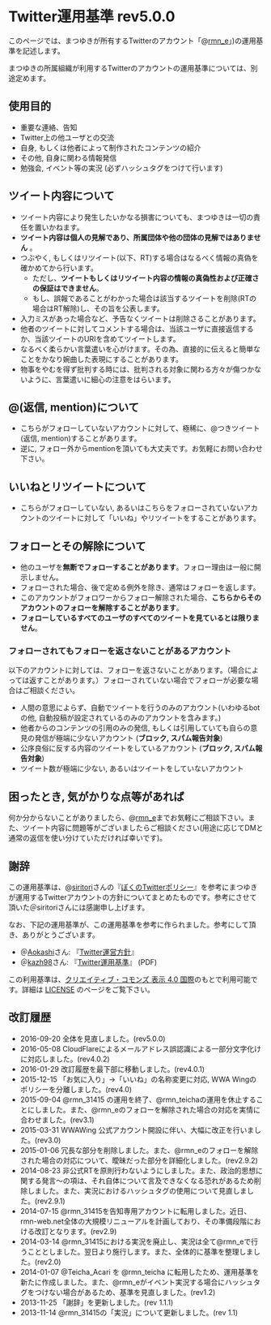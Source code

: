 # Twitter運用基準 rev5.0.0

このページでは、まつゆきが所有するTwitterのアカウント「@[rmn_e](http://twitter.com/rmn_e)」)の運用基準を記述します。

まつゆきの所属組織が利用するTwitterのアカウントの運用基準については、別途定めます。

## 使用目的
- 重要な連絡、告知
- Twitter上の他ユーザとの交流
- 自身, もしくは他者によって制作されたコンテンツの紹介
- その他, 自身に関わる情報発信
- 勉強会, イベント等の実況 (必ずハッシュタグをつけて行います)

## ツイート内容について
- ツイート内容により発生したいかなる損害についても、まつゆきは一切の責任を置いかねます。
- **ツイート内容は個人の見解であり、所属団体や他の団体の見解ではありません** 。
- つぶやく, もしくはリツイート(以下、RT)する場合はなるべく情報の真偽を確かめてから行います。
  - ただし、**ツイートもしくはリツイート内容の情報の真偽性および正確さの保証はできません**。
  - もし、誤報であることがわかった場合は該当するツイートを削除(RTの場合はRT解除)し、その旨を公表します。
- 入力ミスがあった場合など、予告なくツイートは削除さることがあります。
- 他者のツイートに対してコメントする場合は、当該ユーザに直接返信するか、当該ツイートのURIを含めてツイートします。
- なるべく柔らかい言葉遣いを心がけます。その為、直接的に伝えると簡単なことをかなり婉曲した表現にすることがあります。
- 物事をやむを得ず批判する時には、批判される対象に関わる方々が傷つかないように、言葉遣いに細心の注意をはらいます。

## @(返信, mention)について
- こちらがフォローしていないアカウントに対して、極稀に、@つきツイート(返信, mention)することがあります。
- 逆に, フォロー外からmentionを頂いても大丈夫です。お気軽にお問い合わせ下さい。

## いいねとリツイートについて
- こちらがフォローしていない, あるいはこちらをフォローされていないアカウントのツイートに対して「いいね」やリツイートをすることがあります。

## フォローとその解除について
- 他のユーザを**無断でフォローすることがあります**。フォロー理由は一般に開示しません。
- フォローされた場合、後で定める例外を除き、通常はフォローを返します。
- このアカウントがフォロワーからフォロー解除された場合、**こちらからそのアカウントのフォローを解除することがあります**。
- **フォローしているすべてのユーザのすべてのツイートを見ているとは限りません**。

### フォローされてもフォローを返さないことがあるアカウント
以下のアカウントに対しては、フォローを返さないことがあります。（場合によっては返すことがあります。）フォローされていない場合でフォローが必要な場合はご相談ください。
- 人間の意思によらず、自動でツイートを行うのみのアカウント(いわゆるbotの他, 自動投稿が設定されているのみのアカウントを含みます。)
- 他者からのコンテンツの引用のみの発信, もしくは引用していても自らの意見の発信が極端に少ないアカウント (**ブロック, スパム報告対象**)
- 公序良俗に反する内容のツイートをしているアカウント (**ブロック, スパム報告対象**)
- ツイート数が極端に少ない, あるいはツイートをしていないアカウント

## 困ったとき, 気がかりな点等があれば
何か分からないことがありましたら、@[rmn_e](http://twitter.com/rmn_e)までお気軽にご相談下さい。また、ツイート内容に問題等がございましたらご相談ください(用途に応じてDMと通常の返信を使い分けていただければ幸いです)。

## 謝辞
この運用基準は、@[siritori](http://twitter.com/siritori)さんの『[ぼくのTwitterポリシー](http://d.hatena.ne.jp/siritori/20110307/1299484057)』を参考にまつゆきが運用するTwitterアカウントの方針についてまとめたものです。参考にさせて頂いた＠siritoriさんには感謝申し上げます。

なお、下記の運用基準が、この運用基準を参考に作られました。参考にして頂き、ありがとうございます。

- ＠[Aokashi](http://twitter.com/Aokashi)さん: 『[Twitter運営方針](http://www.aokashi.net/about/twitter.html)』
- ＠[kazh98](http://twitter.com/kazh98)さん:
『[Twitter運用基準](http://risa.arnip.org/arts/20160522.pdf)』 (PDF)

この利用基準は、[クリエイティブ・コモンズ 表示 4.0 国際](https://creativecommons.org/licenses/by/4.0/deed.ja)のもとで利用可能です。詳細は
[LICENSE](http://rmn-web.net/page/license/) のページをご覧下さい。

## 改訂履歴
- 2016-09-20 全体を見直しました。(rev5.0.0)
- 2016-05-08 CloudFlareによるメールアドレス誤認識による一部分文字化けに対応しました。(rev4.0.2)
- 2016-01-29 改訂履歴を最下部に移動しました。(rev4.0.1)
- 2015-12-15 「お気に入り」→「いいね」の名称変更に対応, WWA Wingのポリシーを分離しました。(rev4.0)
- 2015-09-04 @rmn_31415 の運用を終了、@rmn_teichaの運用を休止することにしました。また、@rmn_eのフォローを解除された場合の対応を実情に合わせました。(rev3.1)
- 2015-03-31 WWAWing 公式アカウント開設に伴い、大幅に改正を行いました。(rev3.0)
- 2015-01-06 冗長な部分を削除しました。また、@rmn_eのフォローを解除された場合の対応について、曖昧だった部分を詳細化しました。(rev2.9.2)
- 2014-08-23 非公式RTを原則行わないようにしました。また、政治的思想に関する発言〜の項は、それ自体について言及できなくなる恐れがあるため削除しました。また、実況におけるハッシュタグの使用について見直しました。(rev2.9.1)
- 2014-07-15 @rmn_31415を告知専用アカウントに転用しました。近日、rmn-web.net全体の大規模リニューアルを計画しており、その準備段階における改訂となります。(rev2.9)
- 2014-03-14 @rmn_31415における実況を廃止し、実況は全て@rmn_eで行うこととしました。翌日より施行します。また、全体的に基準を整理しました。(rev2.0)
- 2014-01-07 @Teicha_Acari を @rmn_teicha に転用したため、運用基準を新たに作成しました。また、@rmn_eがイベント実況する場合にハッシュタグをつけない場合があるため、基準を見直しました。(rev1.2)
- 2013-11-25 「謝辞」を更新しました。(rev 1.1.1)
- 2013-11-14 @rmn_31415の「実況」について更新しました。(rev 1.1)
